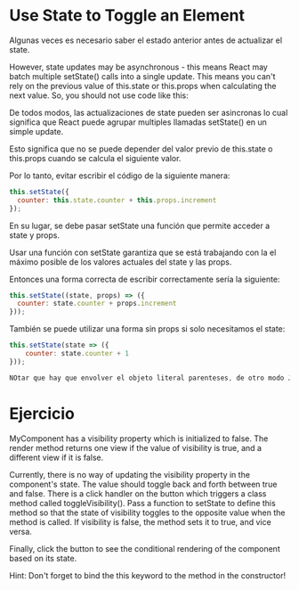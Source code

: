 # Use State to Toggle an Element

Algunas veces es necesario saber el estado anterior antes de actualizar el state.

However, state updates may be asynchronous - this means React may batch multiple setState() calls into a single update. This means you can't rely on the previous value of this.state or this.props when calculating the next value. So, you should not use code like this:

De todos modos, las actualizaciones de state pueden ser asincronas lo cual significa que React puede agrupar multiples llamadas setState() en un simple update.

Esto significa que no se puede depender del valor previo de this.state o this.props cuando se calcula el siguiente valor.

Por lo tanto, evitar escribir el código de la siguiente manera:

```js
this.setState({
  counter: this.state.counter + this.props.increment
});
```

En su lugar, se debe pasar setState una función que permite acceder a state y props.

Usar una función con setState garantiza que se está trabajando con la el máximo posible de los valores actuales del state y las props.

Entonces una forma correcta de escribir correctamente sería la siguiente: 

```js
this.setState((state, props) => ({
  counter: state.counter + props.increment
}));
```

También se puede utilizar una forma sin props si solo necesitamos el state:
```js
this.setState(state => ({
    counter: state.counter + 1
}));

NOtar que hay que envolver el objeto literal parenteses, de otro modo JavaScript pensará que es un bloque de código
```

# Ejercicio

MyComponent has a visibility property which is initialized to false. The render method returns one view if the value of visibility is true, and a different view if it is false.

Currently, there is no way of updating the visibility property in the component's state. The value should toggle back and forth between true and false. There is a click handler on the button which triggers a class method called toggleVisibility(). Pass a function to setState to define this method so that the state of visibility toggles to the opposite value when the method is called. If visibility is false, the method sets it to true, and vice versa.

Finally, click the button to see the conditional rendering of the component based on its state.

Hint: Don't forget to bind the this keyword to the method in the constructor!

```js


```
